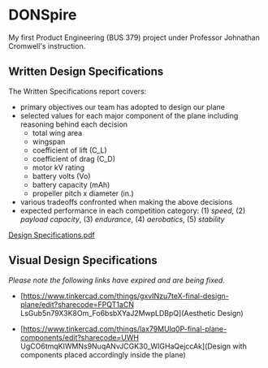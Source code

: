 # DONSpire
My first Product Engineering (BUS 379) project under Professor Johnathan Cromwell's instruction.

## Written Design Specifications
The Written Specifications report covers:
* primary objectives our team has adopted to design our plane
* selected values for each major component of the plane including reasoning behind each decision
    *  total wing area
    *  wingspan
    *  coefficient of lift (C_L)
    *  coefficient of drag (C_D)
    *  motor kV rating
    *  battery volts (Vo)
    *  battery capacity (mAh)
    *  propeller pitch x diameter (in.)
 *  various tradeoffs confronted when making the above decisions
 *  expected performance in each competition category: (1) *speed*, (2) *payload capacity*, (3) *endurance*, (4) *aerobatics*, (5) *stability*

[Design Specifications.pdf](https://github.com/tiffanyhltse/DONSpire/files/7231199/Design.Specifications.pdf)

## Visual Design Specifications 
*Please note the following links have expired and are being fixed.*
* [https://www.tinkercad.com/things/gxvINzu7teX-final-design-plane/edit?sharecode=FPQT1aCN
LsGub5n79X3K8Om_Fo6bsbXYaJ2MwpLDBpQ](Aesthetic Design)

* [https://www.tinkercad.com/things/lax79MUlq0P-final-plane-components/edit?sharecode=UWH
UgCO6tmqKIWMNs9NuqANvJCGK30_WIGHaQejccAk](Design with components placed accordingly inside the plane)



